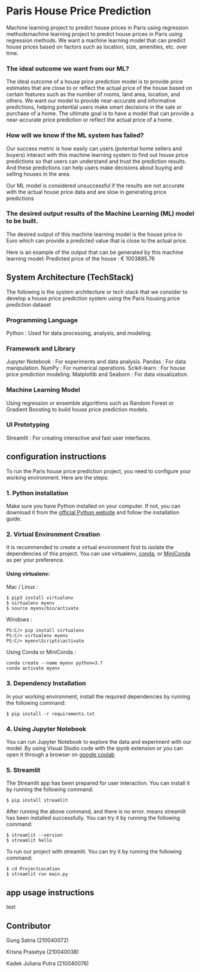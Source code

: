 
# Paris House Price Prediction

Machine learning project to predict house prices in Paris using regression methodsmachine learning project to predict house prices in Paris using regression methods.
We want a machine learning model that can predict house prices based on factors such as location, size, amenities, etc. over time.

### The ideal outcome we want from our ML?
The ideal outcome of a house price prediction model is to provide price estimates that are close to or reflect the actual price of the house based on certain features such as the number of rooms, land area, location, and others.
We want our model to provide near-accurate and informative predictions, helping potential users make smart decisions in the sale or purchase of a home. The ultimate goal is to have a model that can provide a near-accurate price prediction or reflect the actual price of a home.

### How will we know if the ML system has failed?
Our success metric is how easily can users (potential home sellers and buyers) interact with this machine learning system to find out house price predictions so that users can understand and trust the prediction results. And these predictions can help users make decisions about buying and selling houses in the area.

Our ML model is considered unsuccessful if the results are not accurate with the actual house price data and are slow in generating price predictions

### The desired output results of the Machine Learning (ML) model to be built.
The desired output of this machine learning model is the house price in Euro which can provide a predicted value that is close to the actual price. 

Here is an example of the output that can be generated by this machine learning model: Predicted price of the house : € 1003895.76

## System Architecture (TechStack)

The following is the system architecture or tech stack that we consider to develop a house price prediction system using the Paris housing price prediction dataset

### Programming Language
Python : Used for data processing, analysis, and modeling.

### Framework and Library
Jupyter Notebook       : For experiments and data analysis.
Pandas                 : For data manipulation.
NumPy                  : For numerical operations.
Scikit-learn           : For house price prediction modeling.
Matplotlib and Seaborn : For data visualization.

### Machine Learning Model
Using regression or ensemble algorithms such as Random Forest or Gradient Boosting to build house price prediction models.

### UI Prototyping
Streamlit : For creating interactive and fast user interfaces.

## configuration instructions
To run the Paris house price prediction project, you need to configure your working environment. Here are the steps:

### 1. Python installation
Make sure you have Python installed on your computer. If not, you can download it from the [official Python website](https://www.python.org/downloads/) and follow the installation guide.

### 2. Virtual Environment Creation 

It is recommended to create a virtual environment first to isolate the dependencies of this project. You can use virtualenv, [conda](https://www.anaconda.com/download), or [MiniConda](https://docs.conda.io/projects/miniconda/en/latest/) as per your preference.

#### Using virtualenv:

Mac / Linux :
```
$ pip3 install virtualenv
$ virtualenv myenv
$ source myenv/bin/activate
```

Windows :
```
PS:C/> pip install virtualenv
PS:C/> virtualenv myenv
PS:C/> myenv\Scripts\activate
```

Using Conda or MiniConda : 
```
conda create --name myenv python=3.7
conda activate myenv
```

### 3. Dependency Installation
In your working environment, install the required dependencies by running the following command:
```
$ pip install -r requirements.txt
```

### 4. Using Jupyter Notebook
You can run Jupyter Notebook to explore the data and experiment with our model. By using Visual Studio code with the ipynb extension or you can open it through a browser on [google coolab](https://colab.research.google.com/)

### 5. Streamlit
The Streamlit app has been prepared for user interaction. You can install it by running the following command:
```
$ pip install streamlit
```

After running the above command, and there is no error. means streamlit has been installed successfully. You can try it by running the following command:
```
$ streamlit --version 
$ streamlit hello
```
To run our project with streamlit. You can try it by running the following command:

```
$ cd ProjectLocation
$ streamlit run main.py
```

## app usage instructions

test





## Contributor
Gung Satria (210040072)

Krisna Prasetya (210040038)

Kadek Juliana Putra (210040076)



